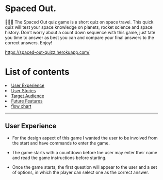 # Spaced Out.

👨🏻‍🚀 The Spaced Out quiz game is a short quiz on space travel. This quick quiz will test your space knowledge on planets, rocket science and space history. Don't worry about a count down sequence with this game, just tate you time to answer as best you can and compare your final answers to the correct answers. Enjoy!

https://spaced-out-quizz.herokuapp.com/

# List of contents
<li><a href="#user-experience ">User Experience</a></li>
<li><a href="#user-stories">User Stories</a></li>
<li><a href="#target-audience">Target Audience</a></li>
<li><a href="#future-features">Future Features</a></li>
<li><a href="#flow-chart">flow chart</a></li>

---

## User Experience
- For the design aspect of this game I wanted the user to be involved from the start and have commands to enter the game. 

- The game starts with a countdown before tne user may enter their name and read the game instructions before starting. 

- Once the game starts, the first question will appear to the user and a set of options, in which the player can select one as the correct answer.

